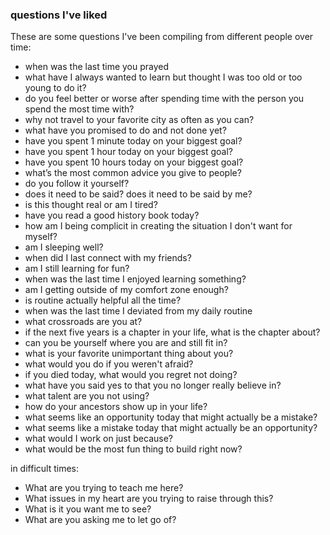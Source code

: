

### questions I've liked

These are some questions I've been compiling from different people over time:

- when was the last time you prayed
- what have I always wanted to learn but thought I was too old or too young to do it?
- do you feel better or worse after spending time with the person you spend the most time with?
- why not travel to your favorite city as often as you can?
- what have you promised to do and not done yet?
- have you spent 1 minute today on your biggest goal?
- have you spent 1 hour today on your biggest goal?
- have you spent 10 hours today on your biggest goal?
- what’s the most common advice you give to people?
- do you follow it yourself?
- does it need to be said? does it need to be said by me?
- is this thought real or am I tired?
- have you read a good history book today?
- how am I being complicit in  creating the situation I don't want for myself?
- am I sleeping well?
- when did I last connect with my friends?
- am I still learning for fun?
- when was the last time I enjoyed learning something?
- am I getting outside of my comfort zone enough?
- is routine actually helpful all the time?
- when was the last time I deviated from my daily routine
- what crossroads are you at?
- if the next five years is a chapter in your life, what is the chapter about?
- can you be yourself where you are and still fit in?
- what is your favorite unimportant thing about you?
- what would you do if you weren't afraid?
- if you died today, what would you regret not doing?
- what have you said yes to that you no longer really believe in?
- what talent are you not using?
- how do your ancestors show up in your life?
- what seems like an opportunity today that might actually be a mistake? 
- what seems like a mistake today that might actually be an opportunity?
- what would I work on just because?
- what would be the most fun thing to build right now?

in difficult times:
- What are you trying to teach me here? 
- What issues in my heart are you trying to raise through this?
- What is it you want me to see?
- What are you asking me to let go of?


